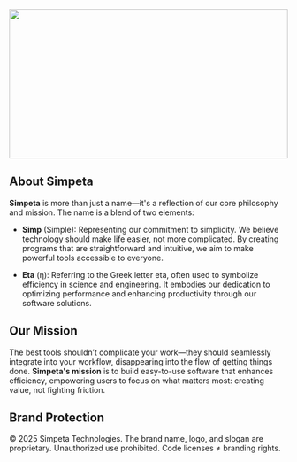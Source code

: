 <img width="100%" height="270px" src="./header.svg" />

## About Simpeta

**Simpeta** is more than just a name—it's a reflection of our core philosophy and mission. The name is a blend of two elements:

- **Simp** (Simple): Representing our commitment to simplicity. We believe technology should make life easier, not more complicated. By creating programs that are straightforward and intuitive, we aim to make powerful tools accessible to everyone.

- **Eta** (η): Referring to the Greek letter eta, often used to symbolize efficiency in science and engineering. It embodies our dedication to optimizing performance and enhancing productivity through our software solutions.

## Our Mission

The best tools shouldn’t complicate your work—they should seamlessly integrate into your workflow, disappearing into the flow of getting things done. **Simpeta's mission** is to build easy-to-use software that enhances efficiency, empowering users to focus on what matters most: creating value, not fighting friction.

## Brand Protection

© 2025 Simpeta Technologies.
The brand name, logo, and slogan are proprietary.
Unauthorized use prohibited. Code licenses ≠ branding rights.
